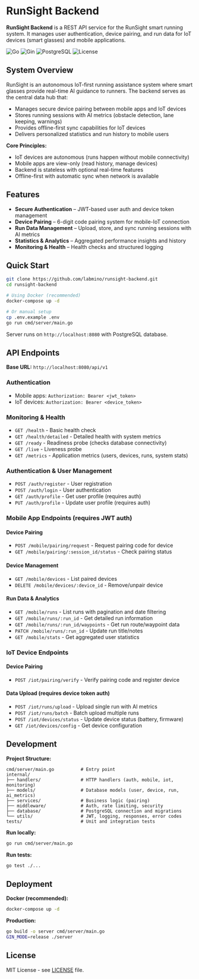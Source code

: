 # RunSight Backend

**RunSight Backend** is a REST API service for the RunSight smart running system. It manages user authentication, device pairing, and run data for IoT devices (smart glasses) and mobile applications.

![Go](https://img.shields.io/badge/Go-1.25+-blue)
![Gin](https://img.shields.io/badge/Gin-v1.10-green)
![PostgreSQL](https://img.shields.io/badge/PostgreSQL-16+-blue)
![License](https://img.shields.io/badge/License-MIT-yellow)

## System Overview

RunSight is an autonomous IoT-first running assistance system where smart glasses provide real-time AI guidance to runners. The backend serves as the central data hub that:

- Manages secure device pairing between mobile apps and IoT devices
- Stores running sessions with AI metrics (obstacle detection, lane keeping, warnings)
- Provides offline-first sync capabilities for IoT devices
- Delivers personalized statistics and run history to mobile users

**Core Principles:**
- IoT devices are autonomous (runs happen without mobile connectivity)
- Mobile apps are view-only (read history, manage devices)
- Backend is stateless with optional real-time features
- Offline-first with automatic sync when network is available

## Features

* **Secure Authentication** – JWT-based user auth and device token management
* **Device Pairing** – 6-digit code pairing system for mobile-IoT connection
* **Run Data Management** – Upload, store, and sync running sessions with AI metrics
* **Statistics & Analytics** – Aggregated performance insights and history
* **Monitoring & Health** – Health checks and structured logging


## Quick Start

```bash
git clone https://github.com/labmino/runsight-backend.git
cd runsight-backend

# Using Docker (recommended)
docker-compose up -d

# Or manual setup
cp .env.example .env
go run cmd/server/main.go
```

Server runs on `http://localhost:8080` with PostgreSQL database.

## API Endpoints

**Base URL:** `http://localhost:8080/api/v1`

### Authentication
- Mobile apps: `Authorization: Bearer <jwt_token>`
- IoT devices: `Authorization: Bearer <device_token>`

### Monitoring & Health
- `GET /health` - Basic health check
- `GET /health/detailed` - Detailed health with system metrics
- `GET /ready` - Readiness probe (checks database connectivity)
- `GET /live` - Liveness probe
- `GET /metrics` - Application metrics (users, devices, runs, system stats)

### Authentication & User Management
- `POST /auth/register` - User registration
- `POST /auth/login` - User authentication
- `GET /auth/profile` - Get user profile (requires auth)
- `PUT /auth/profile` - Update user profile (requires auth)

### Mobile App Endpoints (requires JWT auth)
#### Device Pairing
- `POST /mobile/pairing/request` - Request pairing code for device
- `GET /mobile/pairing/:session_id/status` - Check pairing status

#### Device Management
- `GET /mobile/devices` - List paired devices
- `DELETE /mobile/devices/:device_id` - Remove/unpair device

#### Run Data & Analytics
- `GET /mobile/runs` - List runs with pagination and date filtering
- `GET /mobile/runs/:run_id` - Get detailed run information
- `GET /mobile/runs/:run_id/waypoints` - Get run route/waypoint data
- `PATCH /mobile/runs/:run_id` - Update run title/notes
- `GET /mobile/stats` - Get aggregated user statistics

### IoT Device Endpoints
#### Device Pairing
- `POST /iot/pairing/verify` - Verify pairing code and register device

#### Data Upload (requires device token auth)
- `POST /iot/runs/upload` - Upload single run with AI metrics
- `POST /iot/runs/batch` - Batch upload multiple runs
- `POST /iot/devices/status` - Update device status (battery, firmware)
- `GET /iot/devices/config` - Get device configuration


## Development

**Project Structure:**
```
cmd/server/main.go          # Entry point
internal/
├── handlers/               # HTTP handlers (auth, mobile, iot, monitoring)
├── models/                 # Database models (user, device, run, ai_metrics)
├── services/               # Business logic (pairing)
├── middleware/             # Auth, rate limiting, security
├── database/               # PostgreSQL connection and migrations
└── utils/                  # JWT, logging, responses, error codes
tests/                      # Unit and integration tests
```

**Run locally:**
```bash
go run cmd/server/main.go
```

**Run tests:**
```bash
go test ./...
```

## Deployment

**Docker (recommended):**
```bash
docker-compose up -d
```

**Production:**
```bash
go build -o server cmd/server/main.go
GIN_MODE=release ./server
```

## License

MIT License - see [LICENSE](LICENSE) file.
